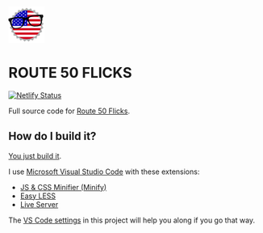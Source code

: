 ![icon](images/icon72.png)

# ROUTE 50 FLICKS

[![Netlify Status](https://api.netlify.com/api/v1/badges/5c2e3629-bd79-49a6-adc5-55470ca0a5e7/deploy-status)](https://app.netlify.com/sites/witterworld-usa/deploys)

Full source code for [Route 50 Flicks](https://route50flicks.com).

## How do I build it?

[You just build it](https://witterpedia.net/wiki/index.php/How_do_you...%3F_You_just...!).

I use [Microsoft Visual Studio Code](https://code.visualstudio.com/) with these extensions:
- [JS & CSS Minifier (Minify)](https://marketplace.visualstudio.com/items?itemName=olback.es6-css-minify)
- [Easy LESS](https://marketplace.visualstudio.com/items?itemName=mrcrowl.easy-less)
- [Live Server](https://marketplace.visualstudio.com/items?itemName=ritwickdey.LiveServer)

 The [VS Code settings](.vscode/settings.json) in this project will help you along if you go that way.
